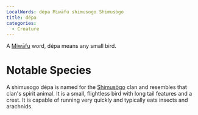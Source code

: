 ```yaml
---
LocalWords: dépa Miwāfu shimusogo Shimusògo
title: dépa
categories:
  - Creature
---
```


A [Miwāfu]() word, dépa means any small bird.

# Notable Species

A shimusogo dépa is named for the [Shimusògo]() clan and resembles that clan's spirit animal. It is a small, flightless bird with long tail features and a crest. It is capable of running very quickly and typically eats insects and arachnids.
